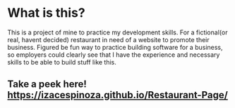 # What is this?

This is a project of mine to practice my development skills.  For a fictional(or real, havent decided) restaurant in need of a website to promote their business.  Figured be fun way to practice building software for a business, so employers could clearly see that I have the experience and necessary skills to be able to build stuff like this.

## Take a peek here! https://izacespinoza.github.io/Restaurant-Page/

